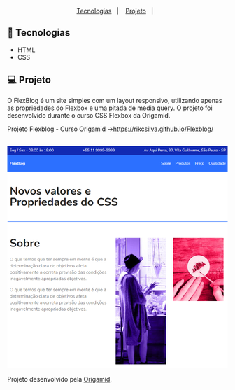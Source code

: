 
<p align="center">
  <a href="#-tecnologias">Tecnologias</a>&nbsp;&nbsp;&nbsp;|&nbsp;&nbsp;&nbsp;
  <a href="#-projeto">Projeto</a>&nbsp;&nbsp;&nbsp;|&nbsp;&nbsp;&nbsp;
</p>

## 🚀 Tecnologias
- HTML
- CSS

## 💻 Projeto

O FlexBlog é um site simples com um layout responsivo, utilizando apenas as propriedades do Flexbox e uma pitada de media query. O projeto foi desenvolvido durante o curso CSS Flexbox da Origamid.

Projeto Flexblog - Curso Origamid ->https://rikcsilva.github.io/Flexblog/
<br>
<br>
<p align="center">
	<img src="/Flexblog_img.png">
</p>

Projeto desenvolvido pela [Origamid](https://www.origamid.com/).
